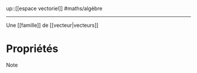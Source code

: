 up::[[espace vectoriel]]
#maths/algèbre

----
Une [[famille]] de [[vecteur|vecteurs]]

# Propriétés

> [!note] 
